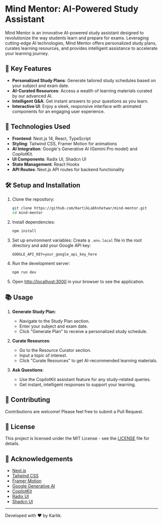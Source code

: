 # Mind Mentor: AI-Powered Study Assistant

Mind Mentor is an innovative AI-powered study assistant designed to revolutionize the way students learn and prepare for exams. Leveraging cutting-edge AI technologies, Mind Mentor offers personalized study plans, curates learning resources, and provides intelligent assistance to accelerate your learning journey.

## 🌟 Key Features

- **Personalized Study Plans**: Generate tailored study schedules based on your subject and exam date.
- **AI-Curated Resources**: Access a wealth of learning materials curated by our advanced AI.
- **Intelligent Q&A**: Get instant answers to your questions as you learn.
- **Interactive UI**: Enjoy a sleek, responsive interface with animated components for an engaging user experience.

## 🚀 Technologies Used

- **Frontend**: Next.js 14, React, TypeScript
- **Styling**: Tailwind CSS, Framer Motion for animations
- **AI Integration**: Google's Generative AI (Gemini Pro model) and CopilotKit.
- **UI Components**: Radix UI, Shadcn UI
- **State Management**: React Hooks
- **API Routes**: Next.js API routes for backend functionality

## 🛠 Setup and Installation

1. Clone the repository:
   ```bash
   git clone https://github.com/KartikLabhshetwar/mind-mentor.git
   cd mind-mentor
   ```

2. Install dependencies:
   ```bash
   npm install
   ```

3. Set up environment variables:
   Create a `.env.local` file in the root directory and add your Google API key:
   ```
   GOOGLE_API_KEY=your_google_api_key_here
   ```

4. Run the development server:
   ```bash
   npm run dev
   ```

5. Open [http://localhost:3000](http://localhost:3000) in your browser to see the application.

## 📚 Usage

1. **Generate Study Plan**:
   - Navigate to the Study Plan section.
   - Enter your subject and exam date.
   - Click "Generate Plan" to receive a personalized study schedule.

2. **Curate Resources**:
   - Go to the Resource Curator section.
   - Input a topic of interest.
   - Click "Curate Resources" to get AI-recommended learning materials.

3. **Ask Questions**:
   - Use the CopilotKit assistant feature for any study-related queries.
   - Get instant, intelligent responses to support your learning.

## 🤝 Contributing

Contributions are welcome! Please feel free to submit a Pull Request.

## 📄 License

This project is licensed under the MIT License - see the [LICENSE](LICENSE.txt) file for details.

## 🙏 Acknowledgements

- [Next.js](https://nextjs.org/)
- [Tailwind CSS](https://tailwindcss.com/)
- [Framer Motion](https://www.framer.com/motion/)
- [Google Generative AI](https://ai.google.dev/)
- [CopilotKit](https://docs.copilotkit.ai/)
- [Radix UI](https://www.radix-ui.com/)
- [Shadcn UI](https://ui.shadcn.com/)

---

Developed with ❤️ by Kartik.
